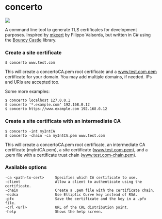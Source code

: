 
# concerto

![](https://github.com/lowleveldesign/concerto/workflows/build/badge.svg)

A command line tool to generate TLS certificates for development purposes. 
Inspired by [mkcert](https://github.com/FiloSottile/mkcert) by Filippo Valsorda, 
but written in C# using the [Bouncy Castle](https://www.bouncycastle.org/csharp/) 
library.

### Create a site certificate

```
$ concerto www.test.com
```

This will create a concertoCA.pem root certificate and a www.test.com.pem 
certificate for your domain. You may add multiple domains, if needed. 
IPs and URIs are accepted too.

Some more examples:

```
$ concerto localhost 127.0.0.1
$ concerto '*.example.com' 192.168.0.12
$ concerto https://www.example.com 192.168.0.12
```

### Create a site certificate with an intermediate CA

```
$ concerto -int myIntCA
$ concerto -chain -ca myIntCA.pem www.test.com
```

This will create a concertoCA.pem root certificate, an intermediate 
CA certificate (myIntCA.pem), a site certificate (www.test.com.pem), 
and a .pem file with a certificate trust chain (www.test.com-chain.pem).

### Available options

```
-ca <path-to-cert>     Specifies which CA certificate to use.
-client                Allow a client to authenticate using the certificate.
-chain                 Create a .pem file with the certificate chain.
-ecdsa                 Use Elliptic Curve key instead of RSA.
-pfx                   Save the certificate and the key in a .pfx file.
-crl <url>             URL of the CRL distribution point.
-help                  Shows the help screen.
```
